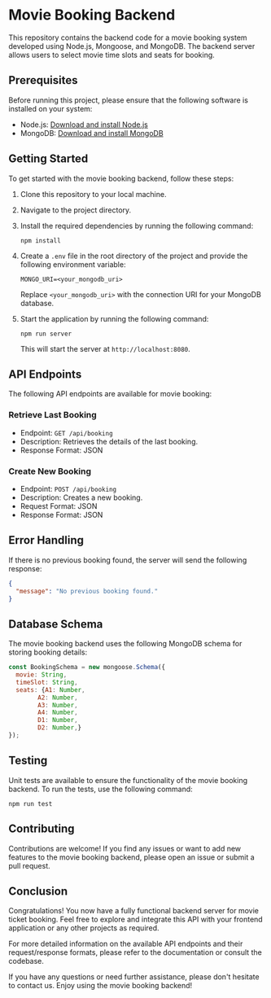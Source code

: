 
# Movie Booking Backend

This repository contains the backend code for a movie booking system developed using Node.js, Mongoose, and MongoDB. The backend server allows users to select movie time slots and seats for booking.

## Prerequisites

Before running this project, please ensure that the following software is installed on your system:

- Node.js: [Download and install Node.js](https://nodejs.org)
- MongoDB: [Download and install MongoDB](https://www.mongodb.com/try/download/community)

## Getting Started

To get started with the movie booking backend, follow these steps:

1. Clone this repository to your local machine.
2. Navigate to the project directory.
3. Install the required dependencies by running the following command:

   ```shell
   npm install
   ```

4. Create a `.env` file in the root directory of the project and provide the following environment variable:

   ```
   MONGO_URI=<your_mongodb_uri>
   ```

   Replace `<your_mongodb_uri>` with the connection URI for your MongoDB database.

5. Start the application by running the following command:

   ```shell
   npm run server
   ```

   This will start the server at `http://localhost:8080`.

## API Endpoints

The following API endpoints are available for movie booking:

### Retrieve Last Booking

- Endpoint: `GET /api/booking`
- Description: Retrieves the details of the last booking.
- Response Format: JSON

### Create New Booking

- Endpoint: `POST /api/booking`
- Description: Creates a new booking.
- Request Format: JSON
- Response Format: JSON

## Error Handling

If there is no previous booking found, the server will send the following response:

```json
{
  "message": "No previous booking found."
}
```

## Database Schema

The movie booking backend uses the following MongoDB schema for storing booking details:

```javascript
const BookingSchema = new mongoose.Schema({
  movie: String,
  timeSlot: String,
  seats: {A1: Number,
		A2: Number,
		A3: Number,
		A4: Number,
		D1: Number,
		D2: Number,}
});
```

## Testing

Unit tests are available to ensure the functionality of the movie booking backend. To run the tests, use the following command:

```shell
npm run test
```

## Contributing

Contributions are welcome! If you find any issues or want to add new features to the movie booking backend, please open an issue or submit a pull request.

## Conclusion

Congratulations! You now have a fully functional backend server for movie ticket booking. Feel free to explore and integrate this API with your frontend application or any other projects as required.

For more detailed information on the available API endpoints and their request/response formats, please refer to the documentation or consult the codebase.

If you have any questions or need further assistance, please don't hesitate to contact us. Enjoy using the movie booking backend!
```
